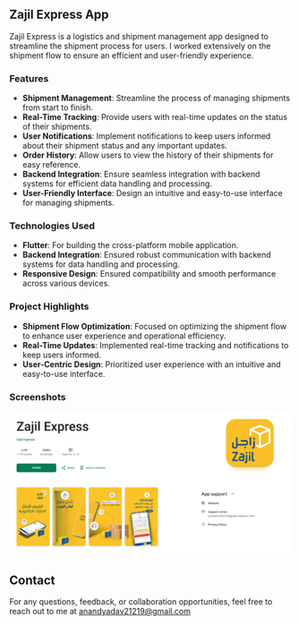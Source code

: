 ## Zajil Express App  

Zajil Express is a logistics and shipment management app designed to streamline the shipment process for users. I worked extensively on the shipment flow to ensure an efficient and user-friendly experience.

### Features

- **Shipment Management**: Streamline the process of managing shipments from start to finish.
- **Real-Time Tracking**: Provide users with real-time updates on the status of their shipments.
- **User Notifications**: Implement notifications to keep users informed about their shipment status and any important updates.
- **Order History**: Allow users to view the history of their shipments for easy reference.
- **Backend Integration**: Ensure seamless integration with backend systems for efficient data handling and processing.
- **User-Friendly Interface**: Design an intuitive and easy-to-use interface for managing shipments.

### Technologies Used

- **Flutter**: For building the cross-platform mobile application.
- **Backend Integration**: Ensured robust communication with backend systems for data handling and processing.
- **Responsive Design**: Ensured compatibility and smooth performance across various devices.

### Project Highlights

- **Shipment Flow Optimization**: Focused on optimizing the shipment flow to enhance user experience and operational efficiency.
- **Real-Time Updates**: Implemented real-time tracking and notifications to keep users informed.
- **User-Centric Design**: Prioritized user experience with an intuitive and easy-to-use interface.

### Screenshots

![Zajil Express App](https://github.com/anandyadav21219/Zajil-Express-App/blob/main/zajil_app.png?raw=true)

## Contact

For any questions, feedback, or collaboration opportunities, feel free to reach out to me at [anandyadav21219@gmail.com](mailto:anandyadav21219@gmail.com)
